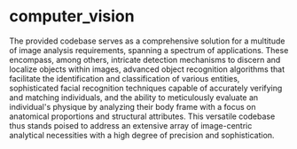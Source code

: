 # computer_vision
The provided codebase serves as a comprehensive solution for a multitude of image analysis requirements, spanning a spectrum of applications. These encompass, among others, intricate detection mechanisms to discern and localize objects within images, advanced object recognition algorithms that facilitate the identification and classification of various entities, sophisticated facial recognition techniques capable of accurately verifying and matching individuals, and the ability to meticulously evaluate an individual's physique by analyzing their body frame with a focus on anatomical proportions and structural attributes. This versatile codebase thus stands poised to address an extensive array of image-centric analytical necessities with a high degree of precision and sophistication.

